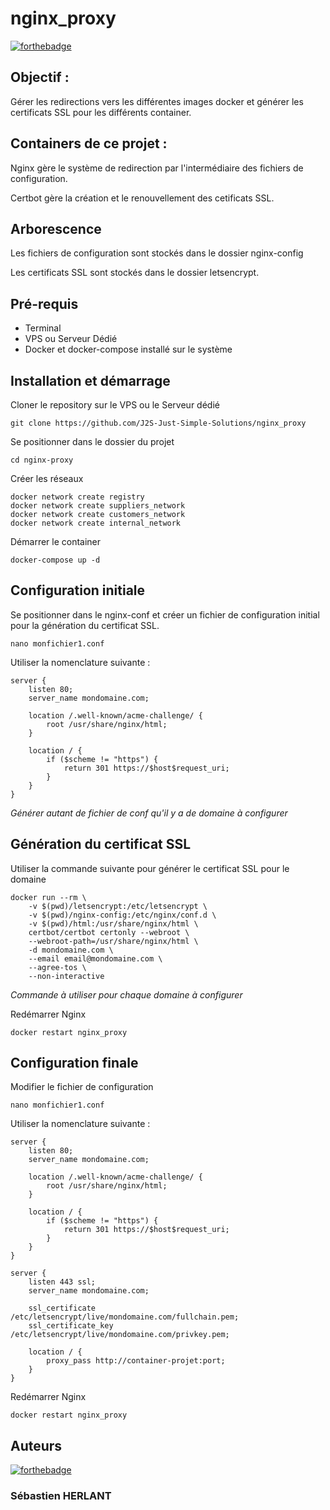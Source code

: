 # nginx_proxy

[![forthebadge](https://forthebadge.com/images/badges/docker-container.svg)](https://forthebadge.com)

## Objectif : 
Gérer les redirections vers les différentes images docker et générer les certificats SSL pour les différents container.

## Containers de ce projet :
Nginx gère le système de redirection par l'intermédiaire des fichiers de configuration.

Certbot gère la création et le renouvellement des cetificats SSL.

## Arborescence
Les fichiers de configuration sont stockés dans le dossier nginx-config

Les certificats SSL sont stockés dans le dossier letsencrypt.

## Pré-requis

- Terminal
- VPS ou Serveur Dédié
- Docker et docker-compose installé sur le système

## Installation et démarrage

Cloner le repository sur le VPS ou le Serveur dédié

`git clone https://github.com/J2S-Just-Simple-Solutions/nginx_proxy`

Se positionner dans le dossier du projet

`cd nginx-proxy`

Créer les réseaux

```
docker network create registry
docker network create suppliers_network
docker network create customers_network
docker network create internal_network
```

Démarrer le container

`docker-compose up -d`

## Configuration initiale

Se positionner dans le nginx-conf et créer un fichier de configuration initial pour la génération du certificat SSL.

`nano monfichier1.conf`

Utiliser la nomenclature suivante :

```
server {
    listen 80;
    server_name mondomaine.com;

    location /.well-known/acme-challenge/ {
        root /usr/share/nginx/html;
    }

    location / {
        if ($scheme != "https") {
            return 301 https://$host$request_uri;
        }
    }
}
```

*Générer autant de fichier de conf qu'il y a de domaine à configurer*

## Génération du certificat SSL

Utiliser la commande suivante pour générer le certificat SSL pour le domaine

```
docker run --rm \
    -v $(pwd)/letsencrypt:/etc/letsencrypt \
    -v $(pwd)/nginx-config:/etc/nginx/conf.d \
    -v $(pwd)/html:/usr/share/nginx/html \
    certbot/certbot certonly --webroot \
    --webroot-path=/usr/share/nginx/html \
    -d mondomaine.com \
    --email email@mondomaine.com \
    --agree-tos \
    --non-interactive

```

*Commande à utiliser pour chaque domaine à configurer*

Redémarrer Nginx

`docker restart nginx_proxy`

## Configuration finale

Modifier le fichier de configuration

`nano monfichier1.conf`

Utiliser la nomenclature suivante :

```
server {
    listen 80;
    server_name mondomaine.com;

    location /.well-known/acme-challenge/ {
        root /usr/share/nginx/html;
    }

    location / {
        if ($scheme != "https") {
            return 301 https://$host$request_uri;
        }
    }
}

server {
    listen 443 ssl;
    server_name mondomaine.com;

    ssl_certificate /etc/letsencrypt/live/mondomaine.com/fullchain.pem;
    ssl_certificate_key /etc/letsencrypt/live/mondomaine.com/privkey.pem;

    location / {
        proxy_pass http://container-projet:port;
    }
}
```

Redémarrer Nginx

`docker restart nginx_proxy`

## Auteurs

[![forthebadge](https://forthebadge.com/images/badges/built-by-developers.svg)](https://forthebadge.com)

### Sébastien HERLANT 


